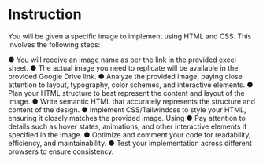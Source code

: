 # Instruction 
You will be given a specific image to implement using HTML and CSS. This involves the following
steps:

● You will receive an image name as per the link in the provided excel sheet.
● The actual image you need to replicate will be available in the provided Google Drive link.
● Analyze the provided image, paying close attention to layout, typography, color schemes,
and interactive elements.
● Plan your HTML structure to best represent the content and layout of the image.
● Write semantic HTML that accurately represents the structure and content of the design.
● Implement CSS/Tailwindcss to style your HTML, ensuring it closely matches the provided
image. Using
● Pay attention to details such as hover states, animations, and other interactive elements if
specified in the image.
● Optimize and comment your code for readability, efficiency, and maintainability.
● Test your implementation across different browsers to ensure consistency.
